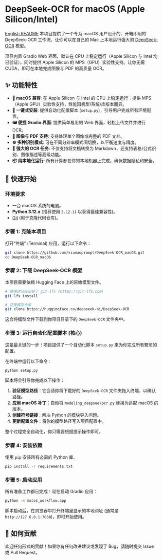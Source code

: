 # DeepSeek-OCR for macOS (Apple Silicon/Intel)
[English README](README_en.md)
本项目提供了一个专为 macOS 用户设计的、开箱即用的 DeepSeek-OCR 工作流，让你可以在自己的 Mac 上本地运行强大的 [DeepSeek-OCR](https://github.com/deepseek-ai/DeepSeek-OCR) 模型。

项目内置 Gradio Web 界面，默认在 CPU 上稳定运行（Apple Silicon 与 Intel 均已验证）。同时提供 Apple Silicon 的 MPS（GPU）实验性支持。让你无需 CUDA，即可在本地完成图像与 PDF 的高质量 OCR。

## ✨ 功能特性

- ** macOS 兼容**: 在 Apple Silicon 与 Intel 的 CPU 上稳定运行；提供 MPS（Apple GPU）实验性支持，性能因机型/系统/库版本而异。
- **🚀 一键式安装**: 提供自动化配置脚本 (`setup.py`)，引导用户完成所有环境配置。
- **🖼️ 便捷 Gradio 界面**: 提供简单易用的 Web 界面，轻松上传文件并进行 OCR。
- **📄 图像与 PDF 支持**: 支持处理单个图像或完整的 PDF 文档。
- **⚙️ 多种识别模式**: 可在不同分辨率模式间切换，以平衡速度与精度。
- **🎯 强大的 OCR 任务**: 不仅支持将文档转换为 Markdown，还支持表格/公式识别、图像描述等高级功能。
- **📦 纯本地化运行**: 所有计算都在你的本地机器上完成，确保数据隐私和安全。

## 🚀 快速开始

### 环境要求

- 一台 macOS 系统的电脑。
- **Python 3.12.x** (推荐使用 `3.12.11` 以获得最佳兼容性)。
- [Git](https://git-scm.com/book/zh/v2/起步-安装-Git) (用于克隆代码仓库)。

### 步骤 1: 克隆本项目

打开“终端” (Terminal) 应用，运行以下命令：

```bash
git clone https://github.com/xiumaoprompt/DeepSeek-OCR_macOS.git
cd DeepSeek-OCR_macOS
```

### 步骤 2: 下载 DeepSeek-OCR 模型

本项目需要依赖 Hugging Face 上的原始模型文件。

```bash
# 确保你已经安装了 git-lfs (https://git-lfs.com)
git lfs install

# 克隆模型仓库
git clone https://huggingface.co/deepseek-ai/DeepSeek-OCR
```

这会将模型文件下载到你项目目录下的 `DeepSeek-OCR` 文件夹中。

### 步骤 3: 运行自动化配置脚本 (核心)

这是最关键的一步！项目提供了一个自动化脚本 `setup.py` 来为你完成所有繁琐的配置。

在终端中运行以下命令：

```bash
python setup.py
```

脚本将会引导你完成以下操作：
1.  **验证模型路径**：它会请你将下载好的 `DeepSeek-OCR` 文件夹拖入终端，以确认路径。
2.  **应用 macOS 补丁**：自动将 `modeling_deepseekocr.py` 替换为适配 macOS 的版本。
3.  **创建符号链接**：解决 Python 的模块导入问题。
4.  **更新配置文件**：将你的模型路径写入项目配置中。

整个过程完全自动化，你只需要根据提示操作即可。

### 步骤 4: 安装依赖

使用 `pip` 安装所有必需的 Python 库。

```bash
pip install -r requirements.txt
```

### 步骤 5: 启动应用

所有准备工作都已完成！现在启动 Gradio 应用：

```bash
python -m macos_workflow.app
```

脚本启动后，在浏览器中打开终端里显示的本地网址 (通常是 `http://127.0.0.1:7860`)，即可开始使用。

## 🤝 如何贡献

欢迎任何形式的贡献！如果你有任何改进建议或发现了 Bug，请随时提交 Issue 或 Pull Request。
